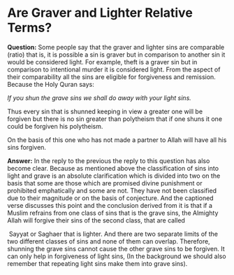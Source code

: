 Are Graver and Lighter Relative Terms?
======================================

**Question:** Some people say that the graver and lighter sins are
comparable (ratio) that is, it is possible a sin is graver but in
comparison to another sin it would be considered light. For example,
theft is a graver sin but in comparison to intentional murder it is
considered light. From the aspect of their comparability all the sins
are eligible for forgiveness and remission. Because the Holy Quran says:

*If you shun the grave sins we shall do away with your light sins.*

Thus every sin that is shunned keeping in view a greater one will be
forgiven but there is no sin greater than polytheism that if one shuns
it one could be forgiven his polytheism.

On the basis of this one who has not made a partner to Allah will have
all his sins forgiven.

**Answer:** In the reply to the previous the reply to this question has
also become clear. Because as mentioned above the classification of sins
into light and grave is an absolute clarification which is divided into
two on the basis that some are those which are promised divine
punishment or prohibited emphatically and some are not. They have not
been classified due to their magnitude or on the basis of conjecture.
And the captioned verse discusses this point and the conclusion derived
from it is that if a Muslim refrains from one class of sins that is the
grave sins, the Almighty Allah will forgive their sins of the second
class, that are called

 Sayyat or Saghaer that is lighter. And there are two separate limits of
the two different classes of sins and none of them can overlap.
Therefore, shunning the grave sins cannot cause the other grave sins to
be forgiven. It can only help in forgiveness of light sins, (In the
background we should also remember that repeating light sins make them
into grave sins).
